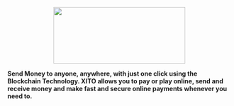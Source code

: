 <p align="center">
  <img width="297" height="128"src="http://www.jamtechnologies.co/xitologoh.png">
</p>

<b>Send Money to anyone, anywhere, with just one click using the Blockchain Technology. XITO allows you to pay or play online, send and receive money and make fast and secure online payments whenever you need to.</b>
